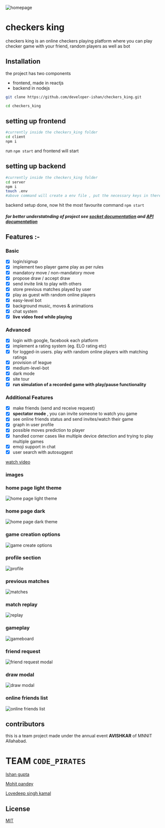 ![homepage](https://drive.google.com/uc?export=view&id=1VPf18ntL3SL5NUkAfre3Kc1jH8Zf_rSw)

# checkers king

checkers king is an online checkers playing platform where you can play checker game with your friend, random players as well as bot

## Installation

the project has two components

- frontend, made in reactjs
- backend in nodejs

```bash
git clone https://github.com/developer-ishan/checkers_king.git
```

```bash
cd checkers_king
```

## setting up frontend

```bash
#currently inside the checkers_king folder
cd client
npm i
```

run `npm start` and frontend will start

## setting up backend

```bash
#currently inside the checkers_king folder
cd server
npm i
touch .env
#above command will create a env file , put the necessary keys in there
```

backend setup done, now hit the most favourite command `npm start`

##### for better understatnding of project see [socket documentation](/server/src/socket/Documentation.md) and [API documentation](/server/README.md)


## Features :-

### Basic

- [x] login/signup
- [x] implement two player game play as per rules
- [x] mandatory move / non-mandatory move
- [x] propose draw / accept draw
- [x] send invite link to play with others
- [x] store previous matches played by user
- [x] play as guest with random online players
- [x] easy-level bot
- [x] background music, moves & animations
- [x] chat system
- [x] **live video feed while playing**

### Advanced

- [x] login with google, facebook each platform
- [x] implement a rating system (eg. ELO rating etc)
- [x] for logged-in users. play with random online players with matching ratings
- [x] provision of league
- [x] medium-level-bot
- [x] dark mode
- [x] site tour
- [x] **run simulation of a recorded game with play/pause functionality**

### Additional Features

- [x] make friends (send and receive request)
- [x] **spectator mode** , you can invite someone to watch you game
- [x] see online friends status and send invites/watch their game
- [x] graph in user profile
- [x] possible moves prediction to player
- [x] handled corner cases like multiple device detection and trying to play multiple games
- [x] emoji support in chat
- [x] user search with autosuggest

[watch video](https://drive.google.com/file/d/1BAg0BQGSNFO7yOLXYV-MSLZvwXnBF5mQ/view?usp=sharing)

### images

### home page light theme

![home page light theme](https://drive.google.com/uc?export=view&id=1i91stDpWGVd-iBMujhcTeKY0hi-vGK4O)

### home page dark

![home page dark theme](https://drive.google.com/uc?export=view&id=1wqBxOEXWbmLgIlynfkCdD26hUh6uesit)

### game creation options

![game create options](https://drive.google.com/uc?export=view&id=1-g5WDdDVyuSQcdXjSef5nSknuUpyyiFd)

### profile section

![profile](https://drive.google.com/uc?export=view&id=1wz9nR58g0JKjFp5vh7QoH-GrTpTy8w9v)

### previous matches

![matches](https://drive.google.com/uc?export=view&id=1bBMIzneKuc8Ty3dO_t1F1qcxC6TEdQ9q)

### match replay

![replay](https://drive.google.com/uc?export=view&id=1E5paDXxYRM1HldvjLBSUBtoJUmHyc93s)

### gameplay

![gameboard](https://drive.google.com/uc?export=view&id=13BjPe-qtQfIkbVrbJRnetcHmZP66U8RP)

### friend request

![friend request modal](https://drive.google.com/uc?export=view&id=1B0hM3nj23mvg4RIfA0ssKDLcrosv7nxb)

### draw modal

![draw modal](https://drive.google.com/uc?export=view&id=1O_ggNyPH5cV6gCib4rGYItuqdxWN1GF0)

### online friends list

![online friends list](https://drive.google.com/uc?export=view&id=1-eVsOjwWgfbQiJtAYtFiuJy2--WzPA3d)

## contributors

this is a team project made under the annual event **AVISHKAR** of MNNIT Allahabad.

# TEAM `CODE_PIRATES`

[Ishan gupta](https://github.com/developer-ishan/)

[Mohit pandey](https://github.com/mojoAlpha/)

[Lovedeep singh kamal](https://github.com/dev-lovedeep/)

## License

[MIT](https://choosealicense.com/licenses/mit/)
